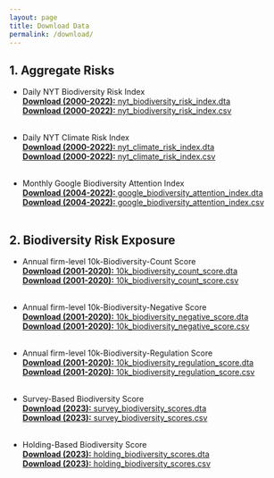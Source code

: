 ```yaml
---
layout: page
title: Download Data
permalink: /download/
---
```


## 1. Aggregate Risks<br>
+  Daily NYT Biodiversity Risk Index<br>
<a href="/data/nyt_biodiversity_risk_index.dta" target="_blank"><strong>Download (2000-2022):</strong> nyt_biodiversity_risk_index.dta</a><br>
<a href="/data/nyt_biodiversity_risk_index.csv" target="_blank"><strong>Download (2000-2022):</strong> nyt_biodiversity_risk_index.csv</a><br><br>

+  Daily NYT Climate Risk Index<br>
<a href="/data/nyt_climate_risk_index.dta" target="_blank"><strong>Download (2000-2022):</strong> nyt_climate_risk_index.dta</a><br>
<a href="/data/nyt_climate_risk_index.csv" target="_blank"><strong>Download (2000-2022):</strong> nyt_climate_risk_index.csv</a><br><br>

+  Monthly Google Biodiversity Attention Index<br>
<a href="/data/google_biodiversity_attention_index.dta" target="_blank"><strong>Download (2004-2022):</strong> google_biodiversity_attention_index.dta</a><br>
<a href="/data/google_biodiversity_attention_index.csv" target="_blank"><strong>Download (2004-2022):</strong> google_biodiversity_attention_index.csv</a><br><br>

## 2. Biodiversity Risk Exposure<br>

+  Annual firm-level 10k-Biodiversity-Count Score<br>
<a href="/data/10k_biodiversity_count_score.dta" target="_blank"><strong>Download (2001-2020):</strong> 10k_biodiversity_count_score.dta</a><br>
<a href="/data/10k_biodiversity_count_score.csv" target="_blank"><strong>Download (2001-2020):</strong> 10k_biodiversity_count_score.csv</a><br><br>

+  Annual firm-level 10k-Biodiversity-Negative Score<br>
<a href="/data/10k_biodiversity_negative_score.dta" target="_blank"><strong>Download (2001-2020):</strong> 10k_biodiversity_negative_score.dta</a><br>
<a href="/data/10k_biodiversity_negative_score.csv" target="_blank"><strong>Download (2001-2020):</strong> 10k_biodiversity_negative_score.csv</a><br><br>

+  Annual firm-level 10k-Biodiversity-Regulation Score<br>
<a href="/data/10k_biodiversity_regulation_score.dta" target="_blank"><strong>Download (2001-2020):</strong> 10k_biodiversity_regulation_score.dta</a><br>
<a href="/data/10k_biodiversity_regulation_score.csv" target="_blank"><strong>Download (2001-2020):</strong> 10k_biodiversity_regulation_score.csv</a><br><br>

+  Survey-Based Biodiversity Score<br>
<a href="/data/survey_biodiversity_scores.dta" target="_blank"><strong>Download (2023):</strong> survey_biodiversity_scores.dta</a><br>
<a href="/data/survey_biodiversity_scores.csv" target="_blank"><strong>Download (2023):</strong> survey_biodiversity_scores.csv</a><br><br>

+  Holding-Based Biodiversity Score<br>
<a href="/data/holding_biodiversity_scores.dta" target="_blank"><strong>Download (2023):</strong> holding_biodiversity_scores.dta</a><br>
<a href="/data/holding_biodiversity_scores.csv" target="_blank"><strong>Download (2023):</strong> holding_biodiversity_scores.csv</a><br><br>
